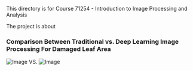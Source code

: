 This directory is for Course 71254 - Introduction to Image Processing and Analysis

The project is about

### Comparison Between Traditional vs. Deep Learning Image Processing For Damaged Leaf Area


![Image](https://github.com/user-attachments/assets/3a6c8092-8048-40d4-bf2b-2518aadc9c82)    VS.   ![Image](https://github.com/user-attachments/assets/6c393c45-1564-4030-8bd0-13d7f00ee121)
